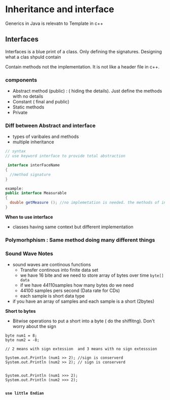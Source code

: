# Inheritance and interface 

Generics in Java is relevatn to Template in c++

## Interfaces 

Interfaces is a blue print of a class. Only defining the signatures.  Designing what a clas shpuld contain

Contain methods not the implementation. It is not like a header file in c++. 



### components 

* Abstract method (public) : ( hiding the details). Just define the methods with no details 
* Constant ( final and public)
* Static methods 
* Private 



### Diff between Abstract and interface 

* types of varibales and methods 
* multiple inheritance 



```java
// syntax 
// use keyword interface to provide total abstraction 

 interface interFaceName 
{
  //method signature 
}

example: 
public interface Measurable 
{
  double getMeasure (); //no implemetation is needed. the methods of interface are automatically public 
}

```

**When to use interface**

* classes having same context but different implementation 

### Polymorhphism : Same method doing many different things 

 



### Sound Wave  Notes

* sound waves are continous functions
  * Transfer continous into finite data set
  * we have 16 bite and we need to store  array of bytes over time `byte[] data`
  * if we have 44110samples how many bytes do we need
  * 44100 samples pers second (Data rate for CDs)
  * each sample is short data type 
* if you have an array of samples and each sample is a short (2bytes)

**Short to bytes**

* Bitwise operations to put a short into a byte ( do the shiffitng). Don't worry about the sign 

```
byte num1 = 8;
byte num2 = -8; 

// 2 means with sign extession  and 3 means with no sign extesssion 

System.out.Println (num1 >> 2); //sign is conserverd 
System.out.Println (num2 >> 2); // sign is conserverd 


System.out.Println (num1 >>> 2); 
System.out.Println (num2 >>> 2);


```

**`use little Endian`** 













